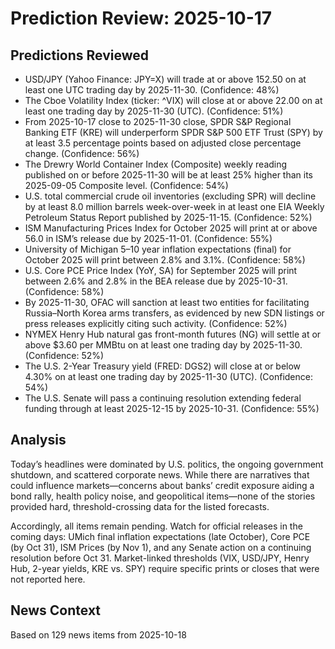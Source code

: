 # Prediction Review: 2025-10-17

## Predictions Reviewed

- USD/JPY (Yahoo Finance: JPY=X) will trade at or above 152.50 on at least one UTC trading day by 2025-11-30. (Confidence: 48%)
- The Cboe Volatility Index (ticker: ^VIX) will close at or above 22.00 on at least one trading day by 2025-11-30 (UTC). (Confidence: 51%)
- From 2025-10-17 close to 2025-11-30 close, SPDR S&P Regional Banking ETF (KRE) will underperform SPDR S&P 500 ETF Trust (SPY) by at least 3.5 percentage points based on adjusted close percentage change. (Confidence: 56%)
- The Drewry World Container Index (Composite) weekly reading published on or before 2025-11-30 will be at least 25% higher than its 2025-09-05 Composite level. (Confidence: 54%)
- U.S. total commercial crude oil inventories (excluding SPR) will decline by at least 8.0 million barrels week-over-week in at least one EIA Weekly Petroleum Status Report published by 2025-11-15. (Confidence: 52%)
- ISM Manufacturing Prices Index for October 2025 will print at or above 56.0 in ISM’s release due by 2025-11-01. (Confidence: 55%)
- University of Michigan 5–10 year inflation expectations (final) for October 2025 will print between 2.8% and 3.1%. (Confidence: 58%)
- U.S. Core PCE Price Index (YoY, SA) for September 2025 will print between 2.6% and 2.8% in the BEA release due by 2025-10-31. (Confidence: 58%)
- By 2025-11-30, OFAC will sanction at least two entities for facilitating Russia–North Korea arms transfers, as evidenced by new SDN listings or press releases explicitly citing such activity. (Confidence: 52%)
- NYMEX Henry Hub natural gas front-month futures (NG) will settle at or above $3.60 per MMBtu on at least one trading day by 2025-11-30. (Confidence: 52%)
- The U.S. 2-Year Treasury yield (FRED: DGS2) will close at or below 4.30% on at least one trading day by 2025-11-30 (UTC). (Confidence: 54%)
- The U.S. Senate will pass a continuing resolution extending federal funding through at least 2025-12-15 by 2025-10-31. (Confidence: 55%)

## Analysis

Today’s headlines were dominated by U.S. politics, the ongoing government shutdown, and scattered corporate news. While there are narratives that could influence markets—concerns about banks’ credit exposure aiding a bond rally, health policy noise, and geopolitical items—none of the stories provided hard, threshold-crossing data for the listed forecasts.

Accordingly, all items remain pending. Watch for official releases in the coming days: UMich final inflation expectations (late October), Core PCE (by Oct 31), ISM Prices (by Nov 1), and any Senate action on a continuing resolution before Oct 31. Market-linked thresholds (VIX, USD/JPY, Henry Hub, 2-year yields, KRE vs. SPY) require specific prints or closes that were not reported here.

## News Context

Based on 129 news items from 2025-10-18
